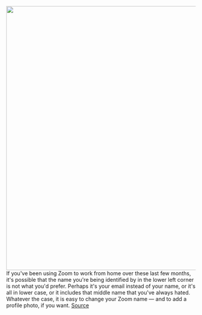 <img src='https://cdn.vox-cdn.com/thumbor/UuMnSFWrpMkHMHI7wOyWJt9Gz34=/0x0:2040x1360/1200x800/filters:focal(857x517:1183x843)/cdn.vox-cdn.com/uploads/chorus_image/image/67203916/acastro_200331_1777_zoom_0002.0.0.jpg' width='700px' /><br/>
If you've been using Zoom to work from home over these last few months, it's possible that the name you're being identified by in the lower left corner is not what you'd prefer. Perhaps it's your email instead of your name, or it's all in lower case, or it includes that middle name that you've always hated. Whatever the case, it is easy to change your Zoom name — and to add a profile photo, if you want.
<a href='https://www.theverge.com/21367945/zoom-photo-name-change-how-to-videoconferencing-wfh'> Source <a/>
